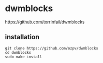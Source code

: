 # dwmblocks
https://github.com/torrinfail/dwmblocks

## installation
```
git clone https://github.com/ozpv/dwmblocks
cd dwmblocks
sudo make install
```
